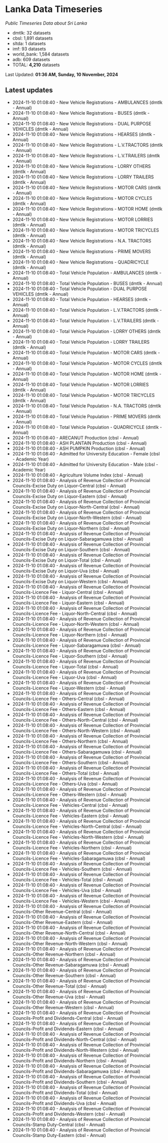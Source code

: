 # Lanka Data Timeseries
*Public Timeseries Data about Sri Lanka*

* dmtlk: 32 datasets
* cbsl: 1,891 datasets
* sltda: 1 datasets
* imf: 93 datasets
* world_bank: 1,584 datasets
* adb: 609 datasets
* TOTAL: **4,210** datasets

Last Updated: **01:36 AM, Sunday, 10 November, 2024**

## Latest updates

* 2024-11-10 01:08:40 - New Vehicle Registrations - AMBULANCES (dmtlk - Annual)
* 2024-11-10 01:08:40 - New Vehicle Registrations - BUSES (dmtlk - Annual)
* 2024-11-10 01:08:40 - New Vehicle Registrations - DUAL PURPOSE VEHICLES (dmtlk - Annual)
* 2024-11-10 01:08:40 - New Vehicle Registrations - HEARSES (dmtlk - Annual)
* 2024-11-10 01:08:40 - New Vehicle Registrations - L.V.TRACTORS (dmtlk - Annual)
* 2024-11-10 01:08:40 - New Vehicle Registrations - L.V.TRAILERS (dmtlk - Annual)
* 2024-11-10 01:08:40 - New Vehicle Registrations - LORRY OTHERS (dmtlk - Annual)
* 2024-11-10 01:08:40 - New Vehicle Registrations - LORRY TRAILERS (dmtlk - Annual)
* 2024-11-10 01:08:40 - New Vehicle Registrations - MOTOR CARS (dmtlk - Annual)
* 2024-11-10 01:08:40 - New Vehicle Registrations - MOTOR CYCLES (dmtlk - Annual)
* 2024-11-10 01:08:40 - New Vehicle Registrations - MOTOR HOME (dmtlk - Annual)
* 2024-11-10 01:08:40 - New Vehicle Registrations - MOTOR LORRIES (dmtlk - Annual)
* 2024-11-10 01:08:40 - New Vehicle Registrations - MOTOR TRICYCLES (dmtlk - Annual)
* 2024-11-10 01:08:40 - New Vehicle Registrations - N.A. TRACTORS (dmtlk - Annual)
* 2024-11-10 01:08:40 - New Vehicle Registrations - PRIME MOVERS (dmtlk - Annual)
* 2024-11-10 01:08:40 - New Vehicle Registrations - QUADRICYCLE (dmtlk - Annual)
* 2024-11-10 01:08:40 - Total Vehicle Population - AMBULANCES (dmtlk - Annual)
* 2024-11-10 01:08:40 - Total Vehicle Population - BUSES (dmtlk - Annual)
* 2024-11-10 01:08:40 - Total Vehicle Population - DUAL PURPOSE VEHICLES (dmtlk - Annual)
* 2024-11-10 01:08:40 - Total Vehicle Population - HEARSES (dmtlk - Annual)
* 2024-11-10 01:08:40 - Total Vehicle Population - L.V.TRACTORS (dmtlk - Annual)
* 2024-11-10 01:08:40 - Total Vehicle Population - L.V.TRAILERS (dmtlk - Annual)
* 2024-11-10 01:08:40 - Total Vehicle Population - LORRY OTHERS (dmtlk - Annual)
* 2024-11-10 01:08:40 - Total Vehicle Population - LORRY TRAILERS (dmtlk - Annual)
* 2024-11-10 01:08:40 - Total Vehicle Population - MOTOR CARS (dmtlk - Annual)
* 2024-11-10 01:08:40 - Total Vehicle Population - MOTOR CYCLES (dmtlk - Annual)
* 2024-11-10 01:08:40 - Total Vehicle Population - MOTOR HOME (dmtlk - Annual)
* 2024-11-10 01:08:40 - Total Vehicle Population - MOTOR LORRIES (dmtlk - Annual)
* 2024-11-10 01:08:40 - Total Vehicle Population - MOTOR TRICYCLES (dmtlk - Annual)
* 2024-11-10 01:08:40 - Total Vehicle Population - N.A. TRACTORS (dmtlk - Annual)
* 2024-11-10 01:08:40 - Total Vehicle Population - PRIME MOVERS (dmtlk - Annual)
* 2024-11-10 01:08:40 - Total Vehicle Population - QUADRICYCLE (dmtlk - Annual)
* 2024-11-10 01:08:40 - ARECANUT Production (cbsl - Annual)
* 2024-11-10 01:08:40 - ASH PLANTAIN Production (cbsl - Annual)
* 2024-11-10 01:08:40 - ASH PUMPKIN Production (cbsl - Annual)
* 2024-11-10 01:08:40 - Admitted for University Education - Female (cbsl - Academic Year)
* 2024-11-10 01:08:40 - Admitted for University Education - Male (cbsl - Academic Year)
* 2024-11-10 01:08:40 - Agriculture Volume Index (cbsl - Annual)
* 2024-11-10 01:08:40 - Analysis of Revenue Collection of Provincial Councils-Excise Duty on Liquor-Central (cbsl - Annual)
* 2024-11-10 01:08:40 - Analysis of Revenue Collection of Provincial Councils-Excise Duty on Liquor-Eastern (cbsl - Annual)
* 2024-11-10 01:08:40 - Analysis of Revenue Collection of Provincial Councils-Excise Duty on Liquor-North-Central (cbsl - Annual)
* 2024-11-10 01:08:40 - Analysis of Revenue Collection of Provincial Councils-Excise Duty on Liquor-North-Western (cbsl - Annual)
* 2024-11-10 01:08:40 - Analysis of Revenue Collection of Provincial Councils-Excise Duty on Liquor-Northern (cbsl - Annual)
* 2024-11-10 01:08:40 - Analysis of Revenue Collection of Provincial Councils-Excise Duty on Liquor-Sabaragamuwa (cbsl - Annual)
* 2024-11-10 01:08:40 - Analysis of Revenue Collection of Provincial Councils-Excise Duty on Liquor-Southern (cbsl - Annual)
* 2024-11-10 01:08:40 - Analysis of Revenue Collection of Provincial Councils-Excise Duty on Liquor-Total (cbsl - Annual)
* 2024-11-10 01:08:40 - Analysis of Revenue Collection of Provincial Councils-Excise Duty on Liquor-Uva (cbsl - Annual)
* 2024-11-10 01:08:40 - Analysis of Revenue Collection of Provincial Councils-Excise Duty on Liquor-Western (cbsl - Annual)
* 2024-11-10 01:08:40 - Analysis of Revenue Collection of Provincial Councils-Licence Fee - Liquor-Central (cbsl - Annual)
* 2024-11-10 01:08:40 - Analysis of Revenue Collection of Provincial Councils-Licence Fee - Liquor-Eastern (cbsl - Annual)
* 2024-11-10 01:08:40 - Analysis of Revenue Collection of Provincial Councils-Licence Fee - Liquor-North-Central (cbsl - Annual)
* 2024-11-10 01:08:40 - Analysis of Revenue Collection of Provincial Councils-Licence Fee - Liquor-North-Western (cbsl - Annual)
* 2024-11-10 01:08:40 - Analysis of Revenue Collection of Provincial Councils-Licence Fee - Liquor-Northern (cbsl - Annual)
* 2024-11-10 01:08:40 - Analysis of Revenue Collection of Provincial Councils-Licence Fee - Liquor-Sabaragamuwa (cbsl - Annual)
* 2024-11-10 01:08:40 - Analysis of Revenue Collection of Provincial Councils-Licence Fee - Liquor-Southern (cbsl - Annual)
* 2024-11-10 01:08:40 - Analysis of Revenue Collection of Provincial Councils-Licence Fee - Liquor-Total (cbsl - Annual)
* 2024-11-10 01:08:40 - Analysis of Revenue Collection of Provincial Councils-Licence Fee - Liquor-Uva (cbsl - Annual)
* 2024-11-10 01:08:40 - Analysis of Revenue Collection of Provincial Councils-Licence Fee - Liquor-Western (cbsl - Annual)
* 2024-11-10 01:08:40 - Analysis of Revenue Collection of Provincial Councils-Licence Fee - Others-Central (cbsl - Annual)
* 2024-11-10 01:08:40 - Analysis of Revenue Collection of Provincial Councils-Licence Fee - Others-Eastern (cbsl - Annual)
* 2024-11-10 01:08:40 - Analysis of Revenue Collection of Provincial Councils-Licence Fee - Others-North-Central (cbsl - Annual)
* 2024-11-10 01:08:40 - Analysis of Revenue Collection of Provincial Councils-Licence Fee - Others-North-Western (cbsl - Annual)
* 2024-11-10 01:08:40 - Analysis of Revenue Collection of Provincial Councils-Licence Fee - Others-Northern (cbsl - Annual)
* 2024-11-10 01:08:40 - Analysis of Revenue Collection of Provincial Councils-Licence Fee - Others-Sabaragamuwa (cbsl - Annual)
* 2024-11-10 01:08:40 - Analysis of Revenue Collection of Provincial Councils-Licence Fee - Others-Southern (cbsl - Annual)
* 2024-11-10 01:08:40 - Analysis of Revenue Collection of Provincial Councils-Licence Fee - Others-Total (cbsl - Annual)
* 2024-11-10 01:08:40 - Analysis of Revenue Collection of Provincial Councils-Licence Fee - Others-Uva (cbsl - Annual)
* 2024-11-10 01:08:40 - Analysis of Revenue Collection of Provincial Councils-Licence Fee - Others-Western (cbsl - Annual)
* 2024-11-10 01:08:40 - Analysis of Revenue Collection of Provincial Councils-Licence Fee - Vehicles-Central (cbsl - Annual)
* 2024-11-10 01:08:40 - Analysis of Revenue Collection of Provincial Councils-Licence Fee - Vehicles-Eastern (cbsl - Annual)
* 2024-11-10 01:08:40 - Analysis of Revenue Collection of Provincial Councils-Licence Fee - Vehicles-North-Central (cbsl - Annual)
* 2024-11-10 01:08:40 - Analysis of Revenue Collection of Provincial Councils-Licence Fee - Vehicles-North-Western (cbsl - Annual)
* 2024-11-10 01:08:40 - Analysis of Revenue Collection of Provincial Councils-Licence Fee - Vehicles-Northern (cbsl - Annual)
* 2024-11-10 01:08:40 - Analysis of Revenue Collection of Provincial Councils-Licence Fee - Vehicles-Sabaragamuwa (cbsl - Annual)
* 2024-11-10 01:08:40 - Analysis of Revenue Collection of Provincial Councils-Licence Fee - Vehicles-Southern (cbsl - Annual)
* 2024-11-10 01:08:40 - Analysis of Revenue Collection of Provincial Councils-Licence Fee - Vehicles-Total (cbsl - Annual)
* 2024-11-10 01:08:40 - Analysis of Revenue Collection of Provincial Councils-Licence Fee - Vehicles-Uva (cbsl - Annual)
* 2024-11-10 01:08:40 - Analysis of Revenue Collection of Provincial Councils-Licence Fee - Vehicles-Western (cbsl - Annual)
* 2024-11-10 01:08:40 - Analysis of Revenue Collection of Provincial Councils-Other Revenue-Central (cbsl - Annual)
* 2024-11-10 01:08:40 - Analysis of Revenue Collection of Provincial Councils-Other Revenue-Eastern (cbsl - Annual)
* 2024-11-10 01:08:40 - Analysis of Revenue Collection of Provincial Councils-Other Revenue-North-Central (cbsl - Annual)
* 2024-11-10 01:08:40 - Analysis of Revenue Collection of Provincial Councils-Other Revenue-North-Western (cbsl - Annual)
* 2024-11-10 01:08:40 - Analysis of Revenue Collection of Provincial Councils-Other Revenue-Northern (cbsl - Annual)
* 2024-11-10 01:08:40 - Analysis of Revenue Collection of Provincial Councils-Other Revenue-Sabaragamuwa (cbsl - Annual)
* 2024-11-10 01:08:40 - Analysis of Revenue Collection of Provincial Councils-Other Revenue-Southern (cbsl - Annual)
* 2024-11-10 01:08:40 - Analysis of Revenue Collection of Provincial Councils-Other Revenue-Total (cbsl - Annual)
* 2024-11-10 01:08:40 - Analysis of Revenue Collection of Provincial Councils-Other Revenue-Uva (cbsl - Annual)
* 2024-11-10 01:08:40 - Analysis of Revenue Collection of Provincial Councils-Other Revenue-Western (cbsl - Annual)
* 2024-11-10 01:08:40 - Analysis of Revenue Collection of Provincial Councils-Profit and Dividends-Central (cbsl - Annual)
* 2024-11-10 01:08:40 - Analysis of Revenue Collection of Provincial Councils-Profit and Dividends-Eastern (cbsl - Annual)
* 2024-11-10 01:08:40 - Analysis of Revenue Collection of Provincial Councils-Profit and Dividends-North-Central (cbsl - Annual)
* 2024-11-10 01:08:40 - Analysis of Revenue Collection of Provincial Councils-Profit and Dividends-North-Western (cbsl - Annual)
* 2024-11-10 01:08:40 - Analysis of Revenue Collection of Provincial Councils-Profit and Dividends-Northern (cbsl - Annual)
* 2024-11-10 01:08:40 - Analysis of Revenue Collection of Provincial Councils-Profit and Dividends-Sabaragamuwa (cbsl - Annual)
* 2024-11-10 01:08:40 - Analysis of Revenue Collection of Provincial Councils-Profit and Dividends-Southern (cbsl - Annual)
* 2024-11-10 01:08:40 - Analysis of Revenue Collection of Provincial Councils-Profit and Dividends-Total (cbsl - Annual)
* 2024-11-10 01:08:40 - Analysis of Revenue Collection of Provincial Councils-Profit and Dividends-Uva (cbsl - Annual)
* 2024-11-10 01:08:40 - Analysis of Revenue Collection of Provincial Councils-Profit and Dividends-Western (cbsl - Annual)
* 2024-11-10 01:08:40 - Analysis of Revenue Collection of Provincial Councils-Stamp Duty-Central (cbsl - Annual)
* 2024-11-10 01:08:40 - Analysis of Revenue Collection of Provincial Councils-Stamp Duty-Eastern (cbsl - Annual)